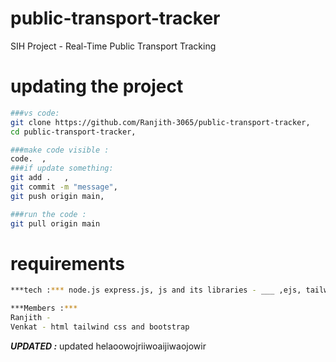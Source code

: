 # public-transport-tracker
SIH Project - Real-Time Public Transport Tracking

# updating the project 
```bash
###vs code:
git clone https://github.com/Ranjith-3065/public-transport-tracker,
cd public-transport-tracker,

###make code visible :
code.  ,
###if update something: 
git add .   ,
git commit -m "message", 
git push origin main,

###run the code :
git pull origin main


```
# requirements
```bash
***tech :*** node.js express.js, js and its libraries - ___ ,ejs, tailwind css, bootstrap, rest api, mongodb, postman api for test, netlify,render to deploy the project 

***Members :*** 
Ranjith -
Venkat - html tailwind css and bootstrap 
```

***UPDATED :*** 
updated helaoowojriiwoaijiwaojowir
